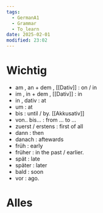 ```yaml
---
tags:
  - GermanA1
  - Grammar
  - To_learn
date: 2025-02-01
modified: 23:02
---
```

# Wichtig
- am , an + dem , [[Dativ]] : on / in
- im , in + dem , [[Dativ]] : in 
- in , dativ : at 
- um : at
- bis : until / by. [[Akkusativ]]
- von.. bis... : from ... to ... 
- zuerst / erstens : first of all
- dann : then
- danach : aftewards
- früh : early
- früher : in the past / earlier.
- spät : late
- später : later
- bald : soon
- vor : ago.
# Alles



